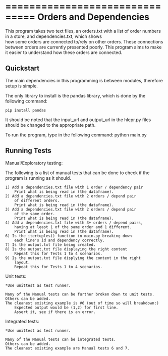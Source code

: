 ===============================
Orders and Dependencies
===============================

This program takes two text files, an orders.txt with a list of
order numbers in a store, and dependencies.txt, which shows  
how some orders are connected to/rely on other orders.
These connections between orders are currently presented poorly.
This program aims to make it easier to understand how these orders
are connected.


Quickstart
----------

The main dependencies in this programming is between modules, 
therefore setup is simple.

The only library to install is the pandas library, which is 
done by the following command:

	pip install pandas

It should be noted that the input_url and output_url in the 
hlepr.py files should be changed to the appropriate path.
 
To run the program, type in the following command:
	python main.py 
	

Running Tests
-------------

Manual/Exploratory testing:

The following is a list of manual tests that can be done to check
if the program is running as it should.

	1) Add a dependencies.txt file with 1 order / dependency pair
		Print what is being read in (the dataframe).
	2) Add a dependencies.txt file with 2 orders / depend pair 
		of different orders.
		Print what is being read in (the dataframe).
	3) Add a dependencies.txt file with 2 orders / depend pair 
		of the same order.
		Print what is being read in (the dataframe).
	4) Add a dependencies.txt file with 3+ orders / depend pairs,  
		having at least 1 of the same order and 1 different.
		Print what is being read in (the dataframe).
	6) Is the itertuples() function in main.py breaking down 
		each line's id and dependency correctly.
	7) Is the output.txt file being created.
	8) Is the output.txt file displaying the right content 
		Repeat this for Tests 1 to 4 scenarios.
	9) Is the output.txt file displying the content in the right
		layout. 
		Repeat this for Tests 1 to 4 scenarios.

Unit tests:

	*Use unittest as test runner.
	
	Many of the Manual tests can be further broken down to unit tests.
	Others can be added.
	The cleanest existing example is #6 (out of time so will breakdown:)
		Expected output would be (1,2) for first line.
		Assert it, see if there is an error.


Integrated tests:

	*Use unittest as test runner.

	Many of the Manual tests can be integrated tests. 
	Others can be added.
	The cleanest existing example are Manual tests 6 and 7.